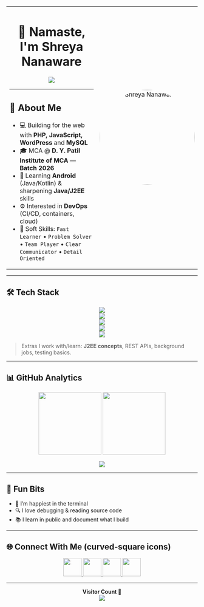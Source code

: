 <table>
<tr>
<td width="60%">

<h1 align="center"> 🙏 Namaste, I'm Shreya Nanaware </h1>

<p align="center">
  <img src="https://readme-typing-svg.herokuapp.com?font=Fira+Code&weight=600&size=22&pause=1000&center=true&vCenter=true&width=700&lines=Tech+Enthusiast+%7C+PHP+%7C+JavaScript+%7C+Java;DevOps+learner+%7C+AWS+%7C+Docker+%7C+Jenkins;Android+%28Java%2FKotlin%29+%7C+WordPress+Developer;Always+learning%2C+building%2C+and+shipping+%F0%9F%9A%80">
</p>

---

## 🌟 About Me
- 💻 Building for the web with **PHP, JavaScript, WordPress** and **MySQL**
- 🎓 MCA @ **D. Y. Patil Institute of MCA** — **Batch 2026**
- 📱 Learning **Android** (Java/Kotlin) & sharpening **Java/J2EE** skills
- ⚙️ Interested in **DevOps** (CI/CD, containers, cloud)
- 🧠 Soft Skills: `Fast Learner` • `Problem Solver` • `Team Player` • `Clear Communicator` • `Detail Oriented`

</td>
<td width="40%" align="center">

<!-- Upload your image as profile.jpg in repo -->
<img src="profile.jpg" alt="Shreya Nanaware" width="250" style="border-radius:50%;"/>

</td>
</tr>
</table>

---

## 🛠️ Tech Stack 
<p align="center">

  <!-- Programing Languages -->
  <img src="https://skillicons.dev/icons?i=php,js,java,python&theme=dark" />

  <br/>

  <!-- Web / Frameworks -->
  <img src="https://skillicons.dev/icons?i=html5,css,wordpress,react,nodejs&theme=dark" />

  <!-- Databases -->
  <br/>
  <img src="https://skillicons.dev/icons?i=mysql,sqlite&theme=dark" />

  <br/>

  <!-- DevOps / Cloud / OS -->
  <img src="https://skillicons.dev/icons?i=aws,azure,git,github,docker,jenkins,linux&theme=dark" />

  <br/>

  <!-- Mobile / IDEs -->
  <img src="https://skillicons.dev/icons?i=androidstudio,eclipse&theme=dark" />

</p>

> Extras I work with/learn: **J2EE concepts**, REST APIs, background jobs, testing basics.

---

## 📊 GitHub Analytics
<p align="center">
  <img src="https://github-readme-stats.vercel.app/api?username=ShreyaNanaware&show_icons=true&hide_border=true&theme=tokyonight" height="165" />
  <img src="https://streak-stats.demolab.com?user=ShreyaNanaware&theme=tokyonight&hide_border=true" height="165" />
</p>

<p align="center">
  <img src="https://github-readme-activity-graph.vercel.app/graph?username=ShreyaNanaware&theme=react-dark&hide_border=true" />
</p>

---

## 🧠 Fun Bits
- 🐧 I’m happiest in the terminal  
- 🔍 I love debugging & reading source code  
- 📚 I learn in public and document what I build  

---

## 🌐 Connect With Me (curved-square icons)
<p align="center">
  <!-- replace the links with your actual handles -->
  <a href="https://linkedin.com/in/YOUR_LINKEDIN" target="_blank">
    <img src="https://skillicons.dev/icons?i=linkedin&theme=dark" width="48" height="48" />
  </a>
  <a href="https://instagram.com/YOUR_INSTAGRAM" target="_blank">
    <img src="https://skillicons.dev/icons?i=instagram&theme=dark" width="48" height="48" />
  </a>
  <a href="https://x.com/YOUR_X_HANDLE" target="_blank">
    <img src="https://skillicons.dev/icons?i=twitter&theme=dark" width="48" height="48" />
  </a>
  <a href="mailto:YOUR_EMAIL">
    <img src="https://skillicons.dev/icons?i=gmail&theme=dark" width="48" height="48" />
  </a>
</p>

---

<p align="center">
  <b>Visitor Count 👀</b><br/>
  <img src="https://profile-counter.glitch.me/ShreyaNanaware/count.svg"/>
</p>
